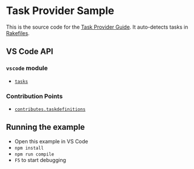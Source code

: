# Task Provider Sample

This is the source code for the [Task Provider Guide](https://code.visualstudio.com/api/extension-guides/task-provider). It auto-detects tasks in [Rakefiles](https://ruby.github.io/rake/).

## VS Code API

### `vscode` module

- [`tasks`](https://code.visualstudio.com/api/references/vscode-api#_tasks)

### Contribution Points

- [`contributes.taskdefinitions`](https://code.visualstudio.com/api/references/contribution-points#contributes.taskDefinitions)


## Running the example

- Open this example in VS Code
- `npm install`
- `npm run compile`
- `F5` to start debugging